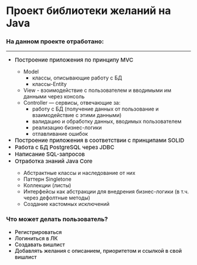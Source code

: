 # Проект библиотеки желаний на Java

### На данном проекте отработано:

---

<ul>
	<li style="font-size: 15px; font-weight: 500;">Построение приложения по принципу MVC</li>
	<ul>
		<li style="font-size: 14px; font-weight: 400;">Model
			<ul>
			  <li style="font-size: 14px; font-weight: 400;">классы, описывающие работу с БД</li>
			  <li style="font-size: 14px; font-weight: 400;">классы-Entity</li>
			</ul>
		</li>
		<li style="font-size: 14px; font-weight: 400;">View - взоимодействие с пользователем и вводимыми им данными через консоль</li>
		<li style="font-size: 14px; font-weight: 400;">Controller — сервисы, отвечающие за:
		        <ul>
		          <li style="font-size: 14px; font-weight: 400;">работу с БД (получение данных от пользование и взаимодействие с этими данными)</li>
		          <li style="font-size: 14px; font-weight: 400;">валидацию и обработку данных, вводимых пользователем</li>
		          <li style="font-size: 14px; font-weight: 400;">реализацию бизнес-логики</li>
		          <li style="font-size: 14px; font-weight: 400;">отлавливание ошибок</li>
		        </ul>
	      </li>
	</ul>
	  <li style="font-size: 15px; font-weight: 500;">Построение приложения в соответствии с принципами SOLID</li>
	  <li style="font-size: 15px; font-weight: 500;">Работа с БД PostgreSQL через JDBC</li>
	  <li style="font-size: 15px; font-weight: 500;">Написание SQL-запросов</li>
	  <li style="font-size: 15px; font-weight: 500;">Отработка знаний Java Core</li>
		<ul>
			<li style="font-size: 14px; font-weight: 400;">Абстрактные классы и наследование от них</li>
			<li style="font-size: 14px; font-weight: 400;">Паттерн Singletone</li>
      			<li style="font-size: 14px; font-weight: 400;">Коллекции (листы)</li>
			<li style="font-size: 14px; font-weight: 400;">Интерфейсы как абстракции для внедрения бизнес-логики (в т.ч. через дефолтные методы)</li>
			<li style="font-size: 14px; font-weight: 400;">Создание кастомных исключений</li>
		</ul>
</ul>


### Что может делать пользователь?
<ul>
	<li style="font-size: 14px; font-weight: 500;">Регистрироваться</li>
	<li style="font-size: 14px; font-weight: 500;">Логиниться в ЛК</li>
	<li style="font-size: 14px; font-weight: 500;">Создавать вишлист</li>
	<li style="font-size: 14px; font-weight: 500;">Добавлять желания с описанием, приоритетом и ссылкой в свой вишлист</li>
</ul>
